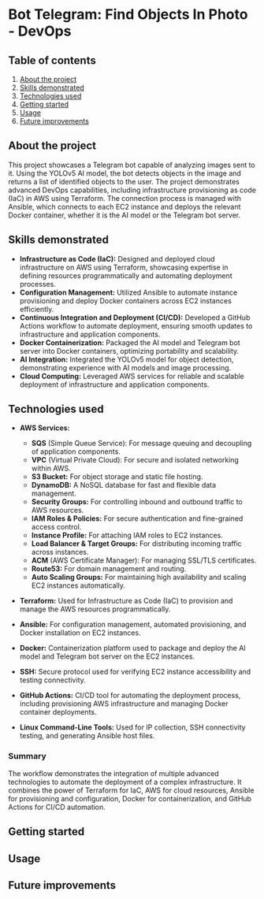 # Bot Telegram: Find Objects In Photo - DevOps
## Table of contents
  1. [About the project](https://github.com/YgalIdan/BotTelegram#About-the-project)
  2. [Skills demonstrated](https://github.com/YgalIdan/BotTelegram#Skills-demonstrated)
  3. [Technologies used](#Technologies-used)
  4. [Getting started](https://github.com/YgalIdan/BotTelegram#Getting-started)
  5. [Usage](https://github.com/YgalIdan/BotTelegram#Usage)
  7. [Future improvements](https://github.com/YgalIdan/BotTelegram#Future-improvements)

## About the project
This project showcases a Telegram bot capable of analyzing images sent to it. Using the YOLOv5 AI model, the bot detects objects in the image and returns a list of identified objects to the user. The project demonstrates advanced DevOps capabilities, including infrastructure provisioning as code (IaC) in AWS using Terraform. The connection process is managed with Ansible, which connects to each EC2 instance and deploys the relevant Docker container, whether it is the AI model or the Telegram bot server.

## Skills demonstrated
- **Infrastructure as Code (IaC):**
  Designed and deployed cloud infrastructure on AWS using Terraform, showcasing expertise in defining resources programmatically and automating deployment processes.
- **Configuration Management:**
  Utilized Ansible to automate instance provisioning and deploy Docker containers across EC2 instances efficiently.
- **Continuous Integration and Deployment (CI/CD):**
  Developed a GitHub Actions workflow to automate deployment, ensuring smooth updates to infrastructure and application components.
- **Docker Containerization:**
  Packaged the AI model and Telegram bot server into Docker containers, optimizing portability and scalability.
- **AI Integration:**
  Integrated the YOLOv5 model for object detection, demonstrating experience with AI models and image processing.
- **Cloud Computing:**
  Leveraged AWS services for reliable and scalable deployment of infrastructure and application components.

## Technologies used
- **AWS Services:**
  - **SQS** (Simple Queue Service): For message queuing and decoupling of application components.
  - **VPC** (Virtual Private Cloud): For secure and isolated networking within AWS.
  - **S3 Bucket:** For object storage and static file hosting.
  - **DynamoDB:** A NoSQL database for fast and flexible data management.
  - **Security Groups:** For controlling inbound and outbound traffic to AWS resources.
  - **IAM Roles & Policies:** For secure authentication and fine-grained access control.
  - **Instance Profile:** For attaching IAM roles to EC2 instances.
  - **Load Balancer & Target Groups:** For distributing incoming traffic across instances.
  - **ACM** (AWS Certificate Manager): For managing SSL/TLS certificates.
  - **Route53:** For domain management and routing.
  - **Auto Scaling Groups:** For maintaining high availability and scaling EC2 instances automatically.

- **Terraform:**
  Used for Infrastructure as Code (IaC) to provision and manage the AWS resources programmatically.

- **Ansible:**
For configuration management, automated provisioning, and Docker installation on EC2 instances.

- **Docker:**
  Containerization platform used to package and deploy the AI model and Telegram bot server on the EC2 instances.

- **SSH:**
  Secure protocol used for verifying EC2 instance accessibility and testing connectivity.

- **GitHub Actions:**
  CI/CD tool for automating the deployment process, including provisioning AWS infrastructure and managing Docker container deployments.

- **Linux Command-Line Tools:**
  Used for IP collection, SSH connectivity testing, and generating Ansible host files.
### Summary
The workflow demonstrates the integration of multiple advanced technologies to automate the deployment of a complex infrastructure. It combines the power of Terraform for IaC, AWS for cloud resources, Ansible for provisioning and configuration, Docker for containerization, and GitHub Actions for CI/CD automation.

## Getting started
## Usage
## Future improvements